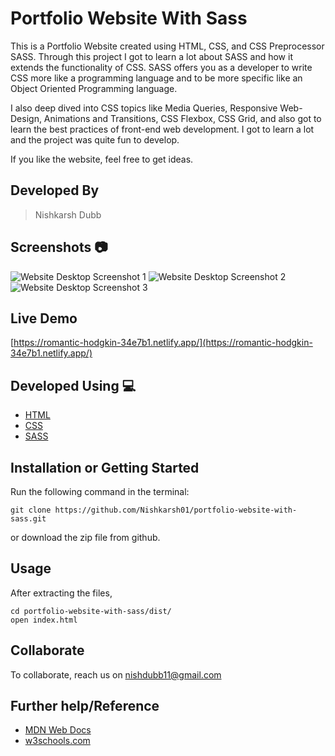 # Portfolio Website With Sass
This is a Portfolio Website created using HTML, CSS, and CSS Preprocessor SASS. Through this project I got to learn a lot about SASS and how it extends the functionality of CSS. 
SASS offers you as a developer to write CSS more like a programming language and to be more specific like an Object Oriented Programming language. 

I also deep dived into CSS topics like Media Queries, Responsive Web-Design, Animations and Transitions, CSS Flexbox, CSS Grid, and also got to learn the best practices of front-end web development. I got to learn a lot and the project was quite fun to develop.

If you like the website, feel free to get ideas.

## Developed By 
> Nishkarsh Dubb

## Screenshots 📷

![Website Desktop Screenshot 1](img/screenshots/1.png)
![Website Desktop Screenshot 2](img/screenshots/2.png)
![Website Desktop Screenshot 3](img/screenshots/3.png)



## Live Demo 

 [https://romantic-hodgkin-34e7b1.netlify.app/](https://romantic-hodgkin-34e7b1.netlify.app/)

## Developed Using 💻

+ [HTML](https://developer.mozilla.org/en-US/docs/Web/HTML)
+ [CSS](https://developer.mozilla.org/en-US/docs/Web/CSS)
+ [SASS](https://sass-lang.com/documentation)

## Installation or Getting Started

Run the following command in the terminal:

	git clone https://github.com/Nishkarsh01/portfolio-website-with-sass.git
or download the zip file from github.
    

## Usage
After extracting the files,

    cd portfolio-website-with-sass/dist/
    open index.html

## Collaborate
To collaborate, reach us on [nishdubb11@gmail.com]()

## Further help/Reference

+ [MDN Web Docs](https://developer.mozilla.org/en-US/)
+ [w3schools.com](https://www.w3schools.com/)
    






